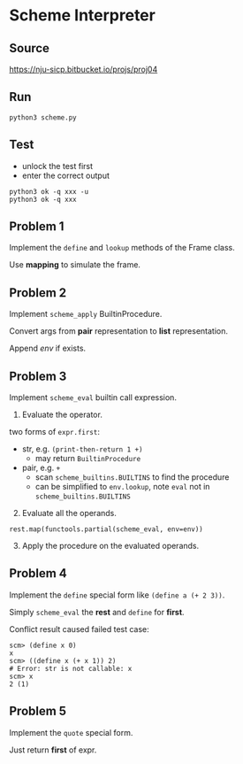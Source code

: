 # Scheme Interpreter

## Source

https://nju-sicp.bitbucket.io/projs/proj04

## Run

```commandline
python3 scheme.py
```

## Test

- unlock the test first
- enter the correct output

```commandline
python3 ok -q xxx -u
python3 ok -q xxx
```

## Problem 1

Implement the `define` and `lookup` methods of the Frame class.

Use **mapping** to simulate the frame.

## Problem 2

Implement `scheme_apply` BuiltinProcedure.

Convert args from **pair** representation to **list** representation.

Append *env* if exists.

## Problem 3

Implement `scheme_eval` builtin call expression.

1. Evaluate the operator.

two forms of `expr.first`:

- str, e.g. `(print-then-return 1 +)`
  - may return `BuiltinProcedure`
- pair, e.g. `+`
  - scan `scheme_builtins.BUILTINS` to find the procedure
  - can be simplified to `env.lookup`, note `eval` not in `scheme_builtins.BUILTINS`

2. Evaluate all the operands.

`rest.map(functools.partial(scheme_eval, env=env))`

3. Apply the procedure on the evaluated operands.

## Problem 4

Implement the `define` special form like `(define a (+ 2 3))`.

Simply `scheme_eval` the **rest** and `define` for **first**.

Conflict result caused failed test case:

```
scm> (define x 0)
x
scm> ((define x (+ x 1)) 2)
# Error: str is not callable: x
scm> x
2 (1)
```

## Problem 5

Implement the `quote` special form.

Just return **first** of expr.

